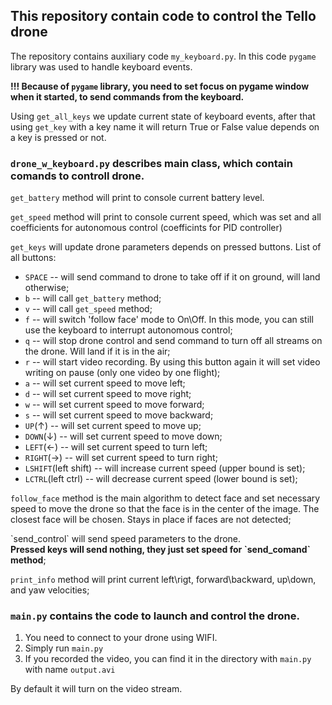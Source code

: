 ## This repository contain code to control the Tello drone

The repository contains auxiliary code `my_keyboard.py`. In this code `pygame` library was used to handle keyboard events.

<strong> !!! Because of `pygame` library, you need to set focus on pygame window when it started, to send commands from the keyboard.</strong>

Using `get_all_keys` we update current state of keyboard events, after that using `get_key` with a key name it will return True or False value depends on a key is pressed or not.

### `drone_w_keyboard.py` describes main class, which contain comands to controll drone. 

`get_battery` method will print to console current battery level.

`get_speed` method will print to console current speed, which was set and all coefficients for autonomous control (coefficints for PID controller)

`get_keys` will update drone parameters depends on pressed buttons. List of all buttons:
- `SPACE` -- will send command to drone to take off if it on ground, will land otherwise;
- `b` -- will call `get_battery` method;
- `v` -- will call `get_speed` method;
- `f` -- will switch 'follow face' mode to On\Off. In this mode, you can still use the keyboard to interrupt autonomous control;
- `q` -- will stop drone control and send command to turn off all streams on the drone. Will land if it is in the air;
- `r` -- will start video recording. By using this button again it will set video writing on pause (only one video by one flight); 
- `a` -- will set current speed to move left;
- `d` -- will set current speed to move right;
- `w` -- will set current speed to move forward;
- `s` -- will set current speed to move backward;
- `UP`(↑) -- will set current speed to move up;
- `DOWN`(↓) -- will set current speed to move down;
- `LEFT`(←) -- will set current speed to turn left;
- `RIGHT`(→) -- will set current speed to turn right;
- `LSHIFT`(left shift) -- will increase current speed (upper bound is set);
- `LCTRL`(left ctrl) -- will decrease current speed (lower bound is set);

`follow_face` method is the main algorithm to detect face and set necessary speed to move the drone so that the face is in the center of the image. The closest face will be chosen. Stays in place if faces are not detected;

<p>`send_control` will send speed parameters to the drone. <br>
<strong>Pressed keys will send nothing, they just set speed for `send_comand` method</strong>;</p>

`print_info` method will print current left\rigt, forward\backward, up\down, and yaw velocities;

### `main.py` contains the code to launch and control the drone.

1. You need to connect to your drone using WIFI. 
2. Simply run `main.py`
3. If you recorded the video, you can find it in the directory with `main.py` with name `output.avi`

By default it will turn on the video stream.
